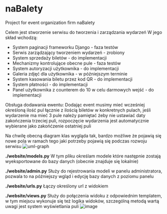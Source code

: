 # naBalety
Project for event organization firm naBalety

Celem jest stworzenie serwisu do tworzenia i zarządzania wydarzeń
W jego skład wchodzą:
- System paginacji frameworku Django - faza testów
- Serwis zarządzający tworzeniem wydarzeń - zrobiony
- System sprzedaży biletów - do implementacji
- Mechanizmy kontrolujące obecne pule - faza testów
- System autoryzacji użytkownika - do implementacji
- Galeria zdjęć dla użytkownika - w późniejszym terminie
- System kasowania biletu przez kod QR - do implementacji
- System płatności - do implementacji
- Panel użytkownika z counterem do 10 w celu darmowych wejść - do implementacji

Obsługa dodawania ewentu:
Dodając event musimy mieć wcześniej określoną ilość pul łącznie z ilością biletów w konkretnych pulach, 
jeśli wydarzenie ma mieć 3 pule należy pamiętać żeby nie ustawiać daty zakończenia trzeciej puli,
rozpoczęcie wydarzenia jest automatycznie wybierane jako zakońćzenie ostatniej puli

Na chwilę obecną diagram klas wygląda tak, bardzo możliwe że pojawią się nowe pola w ramach tego jaki potrzeby pojawią się podczas rozwoju serwisu
![uml-graph](https://user-images.githubusercontent.com/73855075/155544438-9fac13bb-ced7-422c-9657-5074f91be810.png)


**./website/models.py**
W tym pliku określam modele które następnie zostają wyeksportowane do bazy danych (obecnie znajduje się lokalnie) 

**./website/admin.py**
Służy do rejestrowania modeli w panelu administratora, pozwala to na późniejszy wgląd i edycję bazy danych z poziomu panelu

**./website/urls.py**
Łączy określony url z widokiem

**./website/views.py**
Służy do połączenia widoku z odpowiednim templatem, w tym miejscu wykonuje się też logika widoków, szczególną metodą wartą uwagi jest system wyświetlania puli
![image](https://user-images.githubusercontent.com/73855075/155545519-39cb3d55-e4c7-4260-a4f2-d55d48d05471.png)
